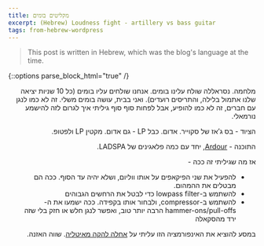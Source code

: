```yaml
---
title: מקליטים בומים
excerpt: (Hebrew) Loudness fight - artillery vs bass guitar
tags: from-hebrew-wordpress
---
```


> This post is written in Hebrew, which was the blog's language at the time.

{::options parse_block_html="true" /}

<div dir="rtl">

מלחמה. נסראללה שולח עלינו בומים. אנחנו שולחים עליו בומים (כל 10 שניות יציאה שלנו אתמול בלילה, והתריסים רועדים). ואני בבית, עושה בומים משלי. זה לא כמו לנגן עם חברים, זה לא כמו להופיע, אבל לפחות סוף סוף גיליתי איך לגרום לזה להישמע נורמאלי.

הציוד - בס ג’אז של סקוייר. אדום. כבל LP - גם אדום. מקטין LP ולפטופ.

התוכנה - [Ardour], יחד עם כמה פלאגינים של LADSPA.

[Ardour]: http://ardour.org

אז מה שגיליתי זה ככה -

* להפעיל את שני הפיקאפים על אותו ווליום, ושלא יהיה עד הסוף. ככה הם מבטלים את ההמהום.
* להשתמש ב-lowpass filter כדי לבטל את הרחשים הגבוהים
* להשתמש ב-compressor, ולבחור אותו בקפידה. ככה ישמעו את ה-hammer-ons/pull-offs הרבה יותר טוב, ואפשר לנגן חלש או חזק בלי שזה ירד מהסקאלה

במסע להוציא את האינפורמציה הזו עליתי על [אחלה להקה מאיטליה]. שווה האזנה.

[אחלה להקה מאיטליה]: http://drop-alive.blogspot.com/

</div>